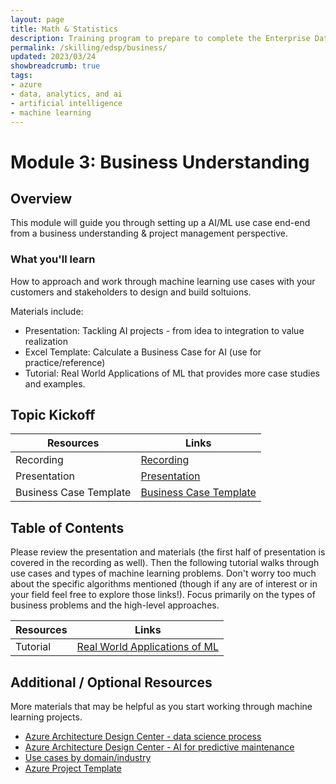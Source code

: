 ```yaml
---
layout: page
title: Math & Statistics
description: Training program to prepare to complete the Enterprise Data Science Challenge.
permalink: /skilling/edsp/business/
updated: 2023/03/24
showbreadcrumb: true
tags: 
- azure
- data, analytics, and ai
- artificial intelligence
- machine learning
---
```



# Module 3: Business Understanding

## Overview

This module will guide you through setting up a AI/ML use case end-end from a business understanding & project management perspective.

### What you'll learn
How to approach and work through machine learning use cases with your customers and stakeholders to design and build soltuions.

Materials include:

- Presentation: Tackling AI projects - from idea to integration to value realization
- Excel Template: Calculate a Business Case for AI  (use for practice/reference)
- Tutorial: Real World Applications of ML that provides more case studies and examples.


## Topic Kickoff

| Resources          | Links                            |
|-------------------|----------------------------------|
| Recording  |  [Recording](https://msuspartners.eventbuilder.com/event/70073?source=EDSPTraining)  |
| Presentation        |  [Presentation](./Presentations) |
| Business Case Template      | [Business Case Template](./Presentations) |


## Table of Contents 

Please review the presentation and materials (the first half of presentation is covered in the recording as well).  Then the following tutorial walks through use cases and types of machine learning problems.  Don't worry too much about the specific algorithms mentioned (though if any are of interest or in your field feel free to explore those links!).  Focus primarily on the types of business problems and the high-level approaches. 

| Resources          | Links                            |
|-------------------|----------------------------------|
| Tutorial          | [Real World Applications of ML](https://github.com/microsoft/ML-For-Beginners/blob/main/9-Real-World/1-Applications/README.md) |

## Additional / Optional Resources 
More materials that may be helpful as you start working through machine learning projects.

- [Azure Architecture Design Center - data science process](https://docs.microsoft.com/en-us/azure/architecture/data-science-process/lifecycle-business-understanding)
- [Azure Architecture Design Center - AI for predictive maintenance](https://docs.microsoft.com/en-us/azure/architecture/data-science-process/predictive-maintenance-playbook#business-case-for-predictive-maintenance)
- [Use cases by domain/industry](https://github.com/microsoft/ML-For-Beginners/tree/main/9-Real-World/1-Applications)
- [Azure Project Template](https://github.com/Azure/Azure-TDSP-ProjectTemplate)
